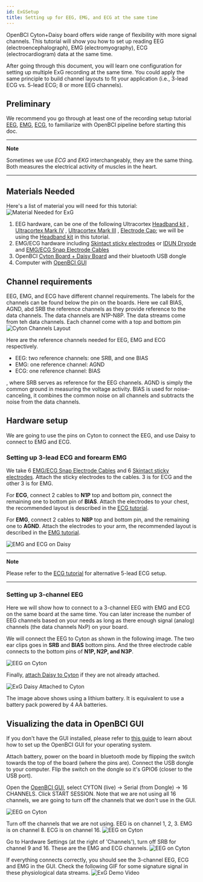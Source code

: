 ```yaml
---
id: ExGSetup
title: Setting up for EEG, EMG, and ECG at the same time
---
```


OpenBCI Cyton+Daisy board offers wide range of flexibility with more signal channels. 
This tutorial will show you how to set up reading EEG (electroencephalograph), EMG (electromyography), 
ECG (electrocardiogram) data at the same time.

After going through this document, you will learn one configuration for setting up multiple ExG recording
at the same time. You could apply the same principle to build channel layouts to fit your application (i.e., 
3-lead ECG vs. 5-lead ECG; 8 or more EEG channels).

## Preliminary
We recommend you go through at least one of the recording setup tutorial 
[EEG](01-EEG-Setup.md),
[EMG](01-EMG-Setup.md),
[ECG](01-ECG-Setup.md),
to familiarize with OpenBCI pipeline before starting this doc.

---
**Note**

Sometimes we use *ECG* and *EKG* interchangeably, they are the same thing. Both measures the electrical
activity of muscles in the heart.

---

## Materials Needed
Here's a list of material you will need for this tutorial:
![Material Needed for ExG](../../assets/GettingStartedImages/ExG_material_needed.jpg)
1. EEG hardware, can be one of the following Ultracortex
[Headband kit](../../04AddOns/01-Headwear/03-Headband_Tutorial.md)
, [Ultracortex Mark IV](../../04AddOns/01-Headwear/01-Ultracortex-Mark-IV.md)
, [Ultracortex Mark III](../../04AddOns/01-Headwear/02-Ultracortex-Mark-III-Nova-Revised.md)
, [Electrode Cap](../../04AddOns/01-Headwear/04-Electrode_Cap_Tutorial.md); we will be using
   the [Headband kit](../../04AddOns/01-Headwear/03-Headband_Tutorial.md) in this tutorial.
2. EMG/ECG hardware including [Skintact sticky electrodes](https://shop.openbci.com/collections/frontpage/products/skintact-f301-pediatric-foam-solid-gel-electrodes-30-pack?variant=29467659395) or [IDUN Dryode](https://shop.openbci.com/collections/frontpage/products/idun-dryode-kit)
and [EMG/ECG Snap Electrode Cables](https://shop.openbci.com/collections/frontpage/products/emg-ecg-snap-electrode-cables?variant=32372786958)
3. OpenBCI [Cyton Board + Daisy Board](https://shop.openbci.com/collections/frontpage/products/cyton-daisy-biosensing-boards-16-channel?variant=38959256526)
   and their bluetooth USB dongle
4. Computer with [OpenBCI GUI](../../06Software/01-OpenBCISoftware/01-OpenBCI_GUI.md)


## Channel requirements

EEG, EMG, and ECG have different channel requirements. The labels for the channels can be found below the pin on the boards.
Here we call BIAS, AGND, abd SRB the reference channels as they provide reference to the data channels. The data channels are
N1P-N8P. The data streams come from teh data channels. Each channel come with a top and bottom pin
![Cyton Channels Layout](../../assets/GettingStartedImages/Cyton_channels_layouts.jpg)

Here are the reference channels needed for EEG, EMG and ECG respectively.
* EEG: two reference channels: one SRB, and one BIAS
* EMG: one reference channel: AGND
* ECG: one reference channel: BIAS

, where SRB serves as reference for the EEG channels. AGND is simply the common ground in measuring the
 voltage activity. BIAS is used for noise-canceling, it combines the common noise on all channels and subtracts the noise from
 the data channels.

## Hardware setup
We are going to use the pins on Cyton to connect the EEG, and use Daisy to connect
to EMG and ECG.

### Setting up 3-lead ECG and forearm EMG
We take 6 [EMG/ECG Snap Electrode Cables](https://shop.openbci.com/collections/frontpage/products/emg-ecg-snap-electrode-cables?variant=32372786958) and 6
[Skintact sticky electrodes](https://shop.openbci.com/collections/frontpage/products/skintact-f301-pediatric-foam-solid-gel-electrodes-30-pack?variant=29467659395). Attach the 
sticky electrodes to the cables. 3 is for ECG and the other 3 is for EMG.

For **ECG**, connect 2 cables to **N1P** top and bottom pin, connect the remaining one to bottom pin of **BIAS**.
Attach the electrodes to your chest, the recommended layout is described in the [ECG tutorial](../../01GettingStarted/02-Biosensing-Setups/02-ECG-Setup.md).

For **EMG**, connect 2 cables to **N8P** top and bottom pin, and the remaining one to **AGND**.
Attach the electrodes to your arm, the recommended layout is described in the [EMG tutorial](../../01GettingStarted/02-Biosensing-Setups/02-EMG-Setup.md).


![EMG and ECG on Daisy](../../assets/GettingStartedImages/ExG_daisy_EMG_ECG.jpg)

---
**Note**

Please refer to the [ECG tutorial](../../01GettingStarted/02-Biosensing-Setups/02-ECG-Setup.md) for alternative 5-lead ECG setup.

---

### Setting up 3-channel EEG
Here we will show how to connect to a 3-channel EEG with EMG and ECG on the same board at the same time. 
You can later increase the number of EEG channels based on your needs as long as there enough signal (analog)
channels (the data channels NxP) on your board.

We will connect the EEG to Cyton as shown in the following image. The two ear clips goes in **SRB** and **BIAS** bottom pins. And the
three electrode cable connects to the bottom pins of **N1P, N2P, and N3P**.

![EEG on Cyton](../../assets/GettingStartedImages/ExG_cyton_eeg.jpg)


Finally, [attach Daisy to Cyton](https://shop.openbci.com/collections/frontpage/products/cyton-daisy-biosensing-boards-16-channel?variant=38959256526)
if they are not already attached.

![ExG Daisy Attached to Cyton](../../assets/GettingStartedImages/ExG_attach.png)

The image above shows using a lithium battery. It is equivalent to use a battery pack powered by
4 AA batteries.

## Visualizing the data in OpenBCI GUI
If you don't have the GUI installed, please refer to [this guide](https://docs.openbci.com/docs/06Software/01-OpenBCISoftware/GUIDocs) to learn
about how to set up the OpenBCI GUI for your operating system.

Attach battery, power on the board in bluetooth mode by flipping the switch towards the top of the board (where the
pins are). Connect the USB dongle to your computer. Flip the switch on the dongle so it's GPIO6 (closer to the USB port).

Open the [OpenBCI GUI](https://docs.openbci.com/docs/06Software/01-OpenBCISoftware/GUIDocs), select CYTON (live) ->
Serial (from Dongle) -> 16 CHANNELS. Click START SESSION. Note that we are not using all 16 channels, we are going to turn
off the channels that we don't use in the GUI.

![EEG on Cyton](../../assets/GettingStartedImages/ExG_GUI_0.png)

Turn off the channels that we are not using. EEG is on channel 1, 2, 3. EMG is on channel 8.
ECG is on channel 16.
![EEG on Cyton](../../assets/GettingStartedImages/ExG_GUI_1.png)

Go to Hardware Settings (at the right of 'Channels'), turn off SRB for channel 9 and 16. These are the EMG and 
ECG channels.
![EEG on Cyton](../../assets/GettingStartedImages/ExG_GUI_2.png)


If everything connects correctly, you should see the 3-channel EEG, ECG and EMG in the GUI. Check
the following GIF for some signature signal in these physiological data streams.
![ExG Demo Video](../../assets/GettingStartedImages/ExG_tutorial.gif)
